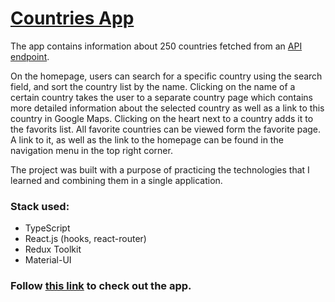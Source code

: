 # [Countries App]()

The app contains information about 250 countries fetched from an [API endpoint](https://restcountries.com/).

On the homepage, users can search for a specific country using the search field, and sort the country list by the name.
Clicking on the name of a certain country takes the user to a separate country page which contains more detailed information about the selected country as well as a link to this country in Google Maps.
Clicking on the heart next to a country adds it to the favorits list. All favorite countries can be viewed form the favorite page. A link to it, as well as the link to the homepage can be found in the navigation menu in the top right corner.

The project was built with a purpose of practicing the technologies that I learned and combining them in a single application.

### Stack used:

- TypeScript
- React.js (hooks, react-router)
- Redux Toolkit
- Material-UI

### Follow [this link]() to check out the app.
